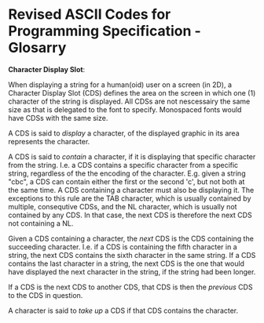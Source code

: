 # Revised ASCII Codes for Programming Specification - Glosarry

**Character Display Slot**: 

When displaying a string for a human(oid) user on a screen (in 2D), a Character Display Slot (CDS) defines the area on the screen in which one (1) character of the string is displayed. All CDSs are not nescessairy the same size as that is delegated to the font to specify. Monospaced fonts would have CDSs with the same size.

A CDS is said to *display* a character, of the displayed graphic in its area represents the character. 

A CDS is said to *contain* a character, if it is displaying that specific character from the string. I.e. a CDS contains a specific character from a specific string, regardless of the the encoding of the character. E.g. given a string "cbc", a CDS can contain either the first or the second 'c', but not both at the same time. A CDS containing a character must also be displaying it.
The exceptions to this rule are the TAB character, which is usually contained by multiple, consequtive CDSs, and the NL character, which is usually not contained by any CDS. In that case, the next CDS is therefore the next CDS not containing a NL.

Given a CDS containing a character, the *next* CDS is the CDS containing the succeeding character. I.e. if a CDS is containing the fifth character in a string, the next CDS contains the sixth character in the same string. If a CDS contains the last character in a string, the next CDS is the one that would have displayed the next character in the string, if the string had been longer.

If a CDS is the next CDS to another CDS, that CDS is then the *previous* CDS to the CDS in question.

A character is said to *take up* a CDS if that CDS contains the character.

















